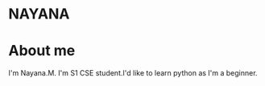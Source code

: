 # NAYANA 

# About me 
I'm Nayana.M. I'm S1 CSE student.I'd like to learn python as I'm a beginner.
